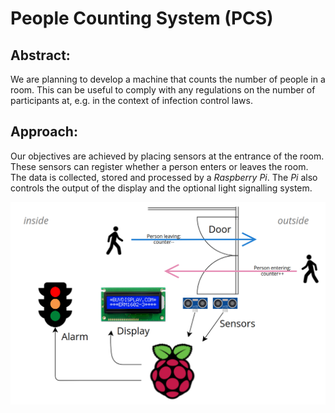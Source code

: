 # People Counting System (PCS)

## Abstract:

We are planning to develop a machine that counts the number of people in a room. This can be useful to comply with any regulations on the number of participants at, e.g. in the context of infection control laws.


## Approach:

Our objectives are achieved by placing sensors at the entrance of the room. These sensors can register whether a person enters or leaves the room. The data is collected, stored and processed by a *Raspberry Pi*. The *Pi* also controls the output of the display and the optional light signalling system.

![Diagram](doc/img/diagram.png)
